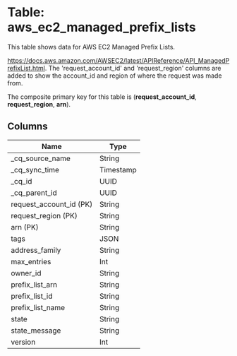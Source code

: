 # Table: aws_ec2_managed_prefix_lists

This table shows data for AWS EC2 Managed Prefix Lists.

https://docs.aws.amazon.com/AWSEC2/latest/APIReference/API_ManagedPrefixList.html. 
The 'request_account_id' and 'request_region' columns are added to show the account_id and region of where the request was made from.

The composite primary key for this table is (**request_account_id**, **request_region**, **arn**).

## Columns

| Name          | Type          |
| ------------- | ------------- |
|_cq_source_name|String|
|_cq_sync_time|Timestamp|
|_cq_id|UUID|
|_cq_parent_id|UUID|
|request_account_id (PK)|String|
|request_region (PK)|String|
|arn (PK)|String|
|tags|JSON|
|address_family|String|
|max_entries|Int|
|owner_id|String|
|prefix_list_arn|String|
|prefix_list_id|String|
|prefix_list_name|String|
|state|String|
|state_message|String|
|version|Int|